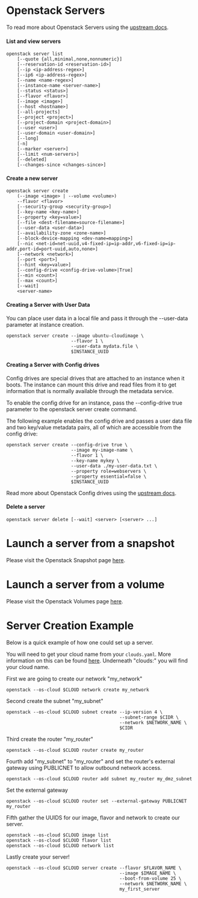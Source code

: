 # Openstack Servers

To read more about Openstack Servers using the [upstream docs](https://docs.openstack.org/python-openstackclient/latest/cli/command-objects/server.html).

#### List and view servers

``` shell
openstack server list
    [--quote {all,minimal,none,nonnumeric}]
    [--reservation-id <reservation-id>]
    [--ip <ip-address-regex>]
    [--ip6 <ip-address-regex>]
    [--name <name-regex>]
    [--instance-name <server-name>]
    [--status <status>]
    [--flavor <flavor>]
    [--image <image>]
    [--host <hostname>]
    [--all-projects]
    [--project <project>]
    [--project-domain <project-domain>]
    [--user <user>]
    [--user-domain <user-domain>]
    [--long]
    [-n]
    [--marker <server>]
    [--limit <num-servers>]
    [--deleted]
    [--changes-since <changes-since>]
```

#### Create a new server

``` shell
openstack server create
    (--image <image> | --volume <volume>)
    --flavor <flavor>
    [--security-group <security-group>]
    [--key-name <key-name>]
    [--property <key=value>]
    [--file <dest-filename=source-filename>]
    [--user-data <user-data>]
    [--availability-zone <zone-name>]
    [--block-device-mapping <dev-name=mapping>]
    [--nic <net-id=net-uuid,v4-fixed-ip=ip-addr,v6-fixed-ip=ip-addr,port-id=port-uuid,auto,none>]
    [--network <network>]
    [--port <port>]
    [--hint <key=value>]
    [--config-drive <config-drive-volume>|True]
    [--min <count>]
    [--max <count>]
    [--wait]
    <server-name>
```

#### Creating a Server with User Data

You can place user data in a local file and pass it through the --user-data <user-data-file> parameter at instance creation.

``` shell
openstack server create --image ubuntu-cloudimage \
                        --flavor 1 \
                        --user-data mydata.file \
                        $INSTANCE_UUID
```

#### Creating a Server with Config drives

Config drives are special drives that are attached to an instance when it boots. The instance can mount this drive and read files from it to get information that is normally available through the metadata service.

To enable the config drive for an instance, pass the --config-drive true parameter to the openstack server create command.

The following example enables the config drive and passes a user data file and two key/value metadata pairs, all of which are accessible from the config drive:

``` shell
openstack server create --config-drive true \
                        --image my-image-name \
                        --flavor 1 \
                        --key-name mykey \
                        --user-data ./my-user-data.txt \
                        --property role=webservers \
                        --property essential=false \
                        $INSTANCE_UUID
```

Read more about Openstack Config drives using the [upstream docs](https://docs.openstack.org/nova/latest/admin/config-drive.html).

#### Delete a server

``` shell
openstack server delete [--wait] <server> [<server> ...]
```

# Launch a server from a snapshot

Please visit the Openstack Snapshot page [here](openstack-snapshot.md).

# Launch a server from a volume

Please visit the Openstack Volumes page [here](openstack-volumes.md).

# Server Creation Example

Below is a quick example of how one could set up a server.

You will need to get your cloud name from your `clouds.yaml`. More information on this can be found [here](build-test-envs.md). Underneath "clouds:" you will find your cloud name.

First we are going to create our network "my_network"

``` shell
openstack --os-cloud $CLOUD network create my_network
```

Second create the subnet "my_subnet"

``` shell
openstack --os-cloud $CLOUD subnet create --ip-version 4 \
                                          --subnet-range $CIDR \
                                          --network $NETWORK_NAME \
                                          $CIDR
```

Third create the router "my_router"

``` shell
openstack --os-cloud $CLOUD router create my_router
```

Fourth add "my_subnet" to "my_router" and set the router's external gateway using PUBLICNET to allow outbound network access.

``` shell
openstack --os-cloud $CLOUD router add subnet my_router my_dmz_subnet
```

Set the external gateway

``` shell
openstack --os-cloud $CLOUD router set --external-gateway PUBLICNET my_router
```

Fifth gather the UUIDS for our image, flavor and network to create our server.

``` shell
openstack --os-cloud $CLOUD image list
openstack --os-cloud $CLOUD flavor list
openstack --os-cloud $CLOUD network list
```

Lastly create your server!

``` shell
openstack --os-cloud $CLOUD server create --flavor $FLAVOR_NAME \
                                          --image $IMAGE_NAME \
                                          --boot-from-volume 25 \
                                          --network $NETWORK_NAME \
                                          my_first_server
```
